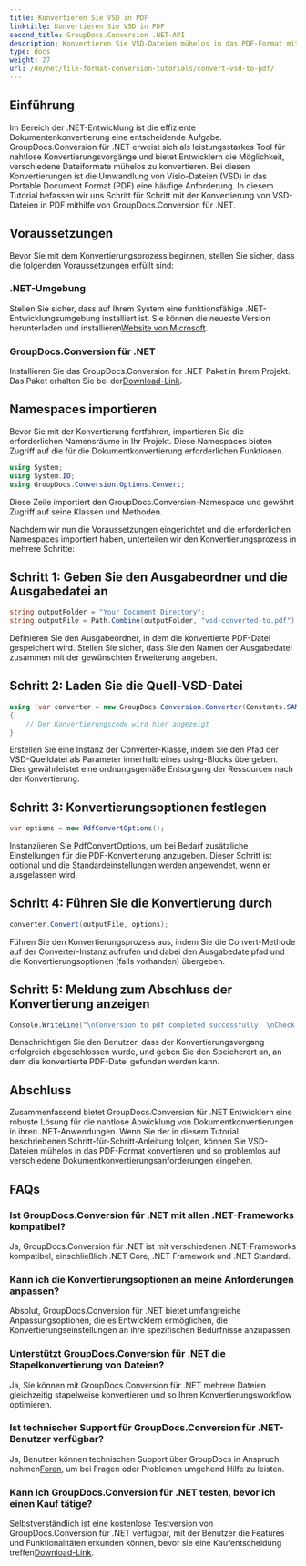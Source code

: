 ```yaml
---
title: Konvertieren Sie VSD in PDF
linktitle: Konvertieren Sie VSD in PDF
second_title: GroupDocs.Conversion .NET-API
description: Konvertieren Sie VSD-Dateien mühelos in das PDF-Format mit GroupDocs.Conversion für .NET. Befolgen Sie unsere Schritt-für-Schritt-Anleitung für eine nahtlose Dokumentenkonvertierung.
type: docs
weight: 27
url: /de/net/file-format-conversion-tutorials/convert-vsd-to-pdf/
---
```

## Einführung
Im Bereich der .NET-Entwicklung ist die effiziente Dokumentenkonvertierung eine entscheidende Aufgabe. GroupDocs.Conversion für .NET erweist sich als leistungsstarkes Tool für nahtlose Konvertierungsvorgänge und bietet Entwicklern die Möglichkeit, verschiedene Dateiformate mühelos zu konvertieren. Bei diesen Konvertierungen ist die Umwandlung von Visio-Dateien (VSD) in das Portable Document Format (PDF) eine häufige Anforderung. In diesem Tutorial befassen wir uns Schritt für Schritt mit der Konvertierung von VSD-Dateien in PDF mithilfe von GroupDocs.Conversion für .NET.
## Voraussetzungen
Bevor Sie mit dem Konvertierungsprozess beginnen, stellen Sie sicher, dass die folgenden Voraussetzungen erfüllt sind:
### .NET-Umgebung
 Stellen Sie sicher, dass auf Ihrem System eine funktionsfähige .NET-Entwicklungsumgebung installiert ist. Sie können die neueste Version herunterladen und installieren[Website von Microsoft](https://dotnet.microsoft.com/download).
### GroupDocs.Conversion für .NET
 Installieren Sie das GroupDocs.Conversion for .NET-Paket in Ihrem Projekt. Das Paket erhalten Sie bei der[Download-Link](https://releases.groupdocs.com/conversion/net/).

## Namespaces importieren
Bevor Sie mit der Konvertierung fortfahren, importieren Sie die erforderlichen Namensräume in Ihr Projekt. Diese Namespaces bieten Zugriff auf die für die Dokumentkonvertierung erforderlichen Funktionen.

```csharp
using System;
using System.IO;
using GroupDocs.Conversion.Options.Convert;
```
Diese Zeile importiert den GroupDocs.Conversion-Namespace und gewährt Zugriff auf seine Klassen und Methoden.

Nachdem wir nun die Voraussetzungen eingerichtet und die erforderlichen Namespaces importiert haben, unterteilen wir den Konvertierungsprozess in mehrere Schritte:
## Schritt 1: Geben Sie den Ausgabeordner und die Ausgabedatei an
```csharp
string outputFolder = "Your Document Directory";
string outputFile = Path.Combine(outputFolder, "vsd-converted-to.pdf");
```
Definieren Sie den Ausgabeordner, in dem die konvertierte PDF-Datei gespeichert wird. Stellen Sie sicher, dass Sie den Namen der Ausgabedatei zusammen mit der gewünschten Erweiterung angeben.
## Schritt 2: Laden Sie die Quell-VSD-Datei
```csharp
using (var converter = new GroupDocs.Conversion.Converter(Constants.SAMPLE_VSD))
{
    // Der Konvertierungscode wird hier angezeigt
}
```
Erstellen Sie eine Instanz der Converter-Klasse, indem Sie den Pfad der VSD-Quelldatei als Parameter innerhalb eines using-Blocks übergeben. Dies gewährleistet eine ordnungsgemäße Entsorgung der Ressourcen nach der Konvertierung.
## Schritt 3: Konvertierungsoptionen festlegen
```csharp
var options = new PdfConvertOptions();
```
Instanziieren Sie PdfConvertOptions, um bei Bedarf zusätzliche Einstellungen für die PDF-Konvertierung anzugeben. Dieser Schritt ist optional und die Standardeinstellungen werden angewendet, wenn er ausgelassen wird.
## Schritt 4: Führen Sie die Konvertierung durch
```csharp
converter.Convert(outputFile, options);
```
Führen Sie den Konvertierungsprozess aus, indem Sie die Convert-Methode auf der Converter-Instanz aufrufen und dabei den Ausgabedateipfad und die Konvertierungsoptionen (falls vorhanden) übergeben.
## Schritt 5: Meldung zum Abschluss der Konvertierung anzeigen
```csharp
Console.WriteLine("\nConversion to pdf completed successfully. \nCheck output in {0}", outputFolder);
```
Benachrichtigen Sie den Benutzer, dass der Konvertierungsvorgang erfolgreich abgeschlossen wurde, und geben Sie den Speicherort an, an dem die konvertierte PDF-Datei gefunden werden kann.

## Abschluss
Zusammenfassend bietet GroupDocs.Conversion für .NET Entwicklern eine robuste Lösung für die nahtlose Abwicklung von Dokumentkonvertierungen in ihren .NET-Anwendungen. Wenn Sie der in diesem Tutorial beschriebenen Schritt-für-Schritt-Anleitung folgen, können Sie VSD-Dateien mühelos in das PDF-Format konvertieren und so problemlos auf verschiedene Dokumentkonvertierungsanforderungen eingehen.
## FAQs
### Ist GroupDocs.Conversion für .NET mit allen .NET-Frameworks kompatibel?
Ja, GroupDocs.Conversion für .NET ist mit verschiedenen .NET-Frameworks kompatibel, einschließlich .NET Core, .NET Framework und .NET Standard.
### Kann ich die Konvertierungsoptionen an meine Anforderungen anpassen?
Absolut, GroupDocs.Conversion für .NET bietet umfangreiche Anpassungsoptionen, die es Entwicklern ermöglichen, die Konvertierungseinstellungen an ihre spezifischen Bedürfnisse anzupassen.
### Unterstützt GroupDocs.Conversion für .NET die Stapelkonvertierung von Dateien?
Ja, Sie können mit GroupDocs.Conversion für .NET mehrere Dateien gleichzeitig stapelweise konvertieren und so Ihren Konvertierungsworkflow optimieren.
### Ist technischer Support für GroupDocs.Conversion für .NET-Benutzer verfügbar?
 Ja, Benutzer können technischen Support über GroupDocs in Anspruch nehmen[Foren](https://forum.groupdocs.com/c/conversion/11), um bei Fragen oder Problemen umgehend Hilfe zu leisten.
### Kann ich GroupDocs.Conversion für .NET testen, bevor ich einen Kauf tätige?
 Selbstverständlich ist eine kostenlose Testversion von GroupDocs.Conversion für .NET verfügbar, mit der Benutzer die Features und Funktionalitäten erkunden können, bevor sie eine Kaufentscheidung treffen[Download-Link](https://releases.groupdocs.com/).